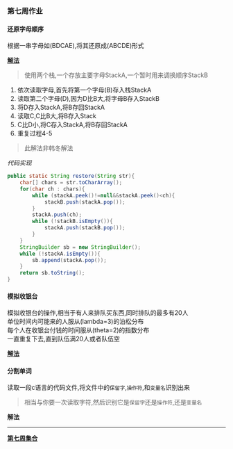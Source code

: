### 第七周作业  

#### 还原字母顺序  

根据一串字母如(BDCAE),将其还原成(ABCDE)形式  

[**解法**](./wangwei/Restore.java)    
> 使用两个栈,一个存放主要字母StackA,一个暂时用来调换顺序StackB   

1. 依次读取字母,首先将第一个字母(B)存入栈StackA  
2. 读取第二个字母(D),因为D比B大,将字母B存入StackB  
3. 将D存入StackA,将B存回StackA     
4. 读取C,C比B大,将B存入Stack  
5. C比D小,将C存入StackA,将B存回StackA  
6. 重复过程4-5  

> 此解法非韩冬解法  

*代码实现*  
```java
public static String restore(String str){
    char[] chars = str.toCharArray();
    for(char ch : chars){
        while (stackA.peek()!=null&&stackA.peek()<ch){
            stackB.push(stackA.pop());
        }
        stackA.push(ch);
        while (!stackB.isEmpty()){
            stackA.push(stackB.pop());
        }
    }
    StringBuilder sb = new StringBuilder();
    while (!stackA.isEmpty()){
        sb.append(stackA.pop());
    }
    return sb.toString();
}
```

#### 模拟收银台  

模拟收银台的操作,相当于有人来排队买东西,同时排队的最多有20人  
单位时间内可能来的人服从(lambda=3)的泊松分布  
每个人在收银台付钱的时间服从(theta=2)的指数分布  
一直重复下去,直到队伍满20人或者队伍空  

[**解法**](./wangwei/CashierDesk.java)    

#### 分割单词  

读取一段c语言的代码文件,将文件中的`保留字`,`操作符`,和`变量名`识别出来  
> 相当与你要一次读取字符,然后识别它是`保留字`还是`操作符`,还是`变量名`  

**解法**  

-------  

[**第七周集合**](./wuyanzhen/Week7.java)  
